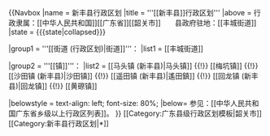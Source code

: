 {{Navbox
|name = 新丰县行政区划
|title = '''[[新丰县]]行政区划'''
|above = 行政隶属：[[中华人民共和国]][[广东省]][[韶关市]]　　县政府驻地：[[丰城街道]]
|state = {{{state<includeonly>|collapsed</includeonly>}}}

|group1 = '''[[街道 (行政区划)|街道]]'''：
|list1 = [[丰城街道]]

|group2 = '''[[镇]]'''：
|list2 = [[马头镇 (新丰县)|马头镇]] {{!}} [[梅坑镇]] {{!}} [[沙田镇 (新丰县)|沙田镇]] {{!}} [[遥田镇 (新丰县)|遙田鎮]] {{!}} [[回龙镇 (新丰县)|回龙镇]] {{!}} [[黄磜镇]]

|belowstyle = text-align: left; font-size: 80%;
|below= 参见：[[中华人民共和国广东省乡级以上行政区列表]]。
}}<noinclude>
[[Category:广东县级行政区划模板|韶关市]]
[[Category:新丰县行政区划|*]]
</noinclude>